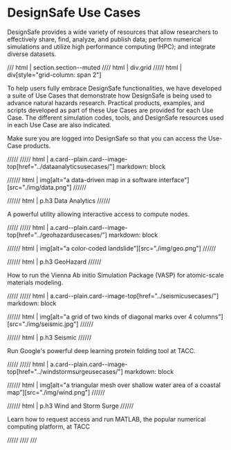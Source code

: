 # DesignSafe Use Cases

DesignSafe provides a wide variety of resources that allow researchers to effectively share, find, analyze, and publish data; perform numerical simulations and utilize high performance computing (HPC); and integrate diverse datasets.  

<style>
.grid {
  display: grid;
  gap: var(--global-space--grid-gap);
  grid-template-columns: 1fr 1fr;
}
/* HACK: Remove space from top of section */
/* NOTE: Not necessary if section head a header as is expected */
/* https://github.com/TACC/TACC-Docs/blob/f2e80b4/docs/index.md?plain=1#L107-L109 */
.grid > div[style] > p:first-child {
  margin-top: 0;
}
</style>

/// html | section.section--muted
//// html | div.grid
///// html | div[style="grid-column: span 2"]

To help users fully embrace DesignSafe functionalities, we have developed a suite of Use Cases that demonstrate how DesignSafe is being used to advance natural hazards research.  Practical products, examples, and scripts developed as part of these Use Cases are provided for each Use Case.  The different simulation codes, tools, and DesignSafe resources used in each Use Case are also indicated.

Make sure you are logged into DesignSafe so that you can access the Use-Case products.

/////
///// html | a.card--plain.card--image-top[href="../dataanalyticsusecases/"]
     markdown: block

////// html | img[alt="a data-driven map in a software interface"][src="./img/data.png"]
//////

<!-- To not use <h3> so this heading does not show in nav -->
////// html | p.h3
Data Analytics
//////

A powerful utility allowing interactive access to compute nodes.

/////
///// html | a.card--plain.card--image-top[href="../geohazardusecases/"]
     markdown: block

////// html | img[alt="a color-coded landslide"][src="./img/geo.png"]
//////

<!-- To not use <h3> so this heading does not show in nav -->
////// html | p.h3
GeoHazard
//////

How to run the Vienna Ab initio Simulation Package (VASP) for atomic-scale materials modeling.

/////
///// html | a.card--plain.card--image-top[href="../seismicusecases/"]
     markdown: block

////// html | img[alt="a grid of two kinds of diagonal marks over 4 columns"][src="./img/seismic.jpg"]
//////

<!-- To not use <h3> so this heading does not show in nav -->
////// html | p.h3
Seismic
//////

Run Google's powerful deep learning protein folding tool at TACC.

/////
///// html | a.card--plain.card--image-top[href="../windstormsurgeusecases/"]
     markdown: block

////// html | img[alt="a triangular mesh over shallow water area of a coastal map"][src="./img/wind.png"]
//////

<!-- To not use <h3> so this heading does not show in nav -->
////// html | p.h3
Wind and Storm Surge
//////

Learn how to request access and run MATLAB, the popular numerical computing platform, at TACC

/////
////
///
